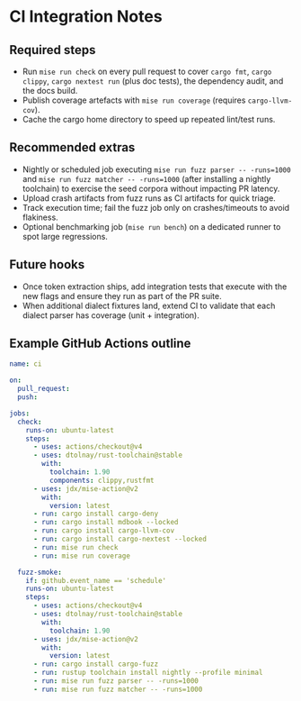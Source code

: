 # CI Integration Notes

## Required steps
- Run `mise run check` on every pull request to cover `cargo fmt`, `cargo clippy`, `cargo nextest run` (plus doc tests), the dependency audit, and the docs build.
- Publish coverage artefacts with `mise run coverage` (requires `cargo-llvm-cov`).
- Cache the cargo home directory to speed up repeated lint/test runs.

## Recommended extras
- Nightly or scheduled job executing `mise run fuzz parser -- -runs=1000` and `mise run fuzz matcher -- -runs=1000` (after installing a nightly toolchain) to exercise the seed corpora without impacting PR latency.
- Upload crash artifacts from fuzz runs as CI artifacts for quick triage.
- Track execution time; fail the fuzz job only on crashes/timeouts to avoid flakiness.
- Optional benchmarking job (`mise run bench`) on a dedicated runner to spot large regressions.

## Future hooks
- Once token extraction ships, add integration tests that execute with the new flags and ensure they run as part of the PR suite.
- When additional dialect fixtures land, extend CI to validate that each dialect parser has coverage (unit + integration).

## Example GitHub Actions outline
```yaml
name: ci

on:
  pull_request:
  push:

jobs:
  check:
    runs-on: ubuntu-latest
    steps:
      - uses: actions/checkout@v4
      - uses: dtolnay/rust-toolchain@stable
        with:
          toolchain: 1.90
          components: clippy,rustfmt
      - uses: jdx/mise-action@v2
        with:
          version: latest
      - run: cargo install cargo-deny
      - run: cargo install mdbook --locked
      - run: cargo install cargo-llvm-cov
      - run: cargo install cargo-nextest --locked
      - run: mise run check
      - run: mise run coverage

  fuzz-smoke:
    if: github.event_name == 'schedule'
    runs-on: ubuntu-latest
    steps:
      - uses: actions/checkout@v4
      - uses: dtolnay/rust-toolchain@stable
        with:
          toolchain: 1.90
      - uses: jdx/mise-action@v2
        with:
          version: latest
      - run: cargo install cargo-fuzz
      - run: rustup toolchain install nightly --profile minimal
      - run: mise run fuzz parser -- -runs=1000
      - run: mise run fuzz matcher -- -runs=1000
```
